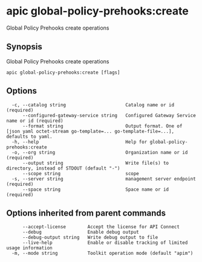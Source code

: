 # apic global-policy-prehooks:create

Global Policy Prehooks create operations

## Synopsis

Global Policy Prehooks create operations

```
apic global-policy-prehooks:create [flags]
```

## Options

```
  -c, --catalog string                      Catalog name or id (required)
      --configured-gateway-service string   Configured Gateway Service name or id (required)
      --format string                       Output format. One of [json yaml octet-stream go-template=... go-template-file=...], defaults to yaml.
  -h, --help                                Help for global-policy-prehooks:create
  -o, --org string                          Organization name or id (required)
      --output string                       Write file(s) to directory, instead of STDOUT (default "-")
      --scope string                        scope
  -s, --server string                       management server endpoint (required)
      --space string                        Space name or id (required)
```

## Options inherited from parent commands

```
      --accept-license        Accept the license for API Connect
      --debug                 Enable debug output
      --debug-output string   Write debug output to file
      --live-help             Enable or disable tracking of limited usage information
  -m, --mode string           Toolkit operation mode (default "apim")
```
